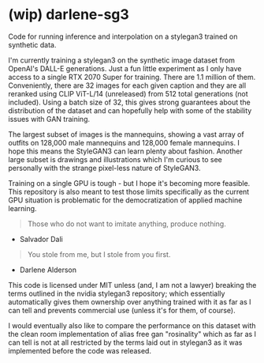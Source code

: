 # (wip) darlene-sg3
Code for running inference and interpolation on a stylegan3 trained on synthetic data.

I'm currently training a stylegan3 on the synthetic image dataset from OpenAI's DALL-E generations. Just a fun little experiment as I only have access to a single RTX 2070 Super for training. There are 1.1 million of them. Conveniently, there are 32 images for each given caption and they are all reranked using CLIP ViT-L/14 (unreleased) from 512 total generations (not included). Using a batch size of 32, this gives strong guarantees about the distribution of the dataset and can hopefully help with some of the stability issues with GAN training. 

The largest subset of images is the mannequins, showing a vast array of outfits on 128,000 male mannequins and 128,000 female mannequins. I hope this means the StyleGAN3 can learn plenty about fashion. Another large subset is drawings and illustrations which I'm curious to see personally with the strange pixel-less nature of StyleGAN3. 

Training on a single GPU is tough - but I hope it's becoming more feasible. This repository is also meant to test those limits specifically as the current GPU situation is problematic for the democratization of applied machine learning. 

> Those who do not want to imitate anything, produce nothing.
- Salvador Dali

> You stole from me, but I stole from you first.
- Darlene Alderson

This code is licensed under MIT unless (and, I am not a lawyer) breaking the terms outlined in the nvidia stylegan3 repository; which essentially automatically gives them ownership over anything trained with it as far as I can tell and prevents commercial use (unless it's for them, of course).

I would eventually also like to compare the performance on this dataset with the clean room implementation of alias free gan "rosinality" which as far as I can tell is not at all restricted by the terms laid out in stylegan3 as it was implemented before the code was released.
